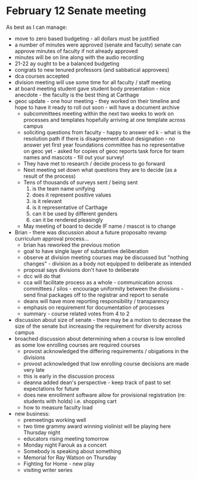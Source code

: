 # February 12 Senate meeting

As best as I can manage:

* move to zero based budgeting - all dollars must be justified
* a number of minutes were approved (senate and faculty) senate can approve minutes of faculty if not already approved
* minutes will be on line along with the audio recording
* 21-22 ay ought to be a balanced budgeting
* congrats to new tenured professors (and sabbatical approvees)
* dca courses accepted
* division meeting will use some time for all faculty / staff meeting
* at board meeting student gave student body presentation - nice anecdote - the faculty is the best thing at Carthage
* geoc update - one hour meeting - they worked on their timeline and hope to have it ready to roll out soon - will have a document archive
  * subcommittees meeting within the next two weeks to work on processes and templates hopefully arriving at one template across campus
  * soliciting questions from faculty - happy to answer
  ed k - what is the resolution path if there is disagreement about designation - no answer yet
  first year foundations committee has no representative on geoc yet - asked for copies of geoc reports
task force for team names and mascots - fill out your survey!
  * They have met to research / decide process to go forward
  * Next meeting set down what questions they are to decide (as a result of the process)
  * Tens of thousands of surveys sent / being sent
    1. is the team name unifying
    2. does it represent positive values
    3. is it relevant
    4. is it representative of Carthage
    5. can it be used by different genders
    6. can it be rendered pleasingly
  * May meeting of board to decide IF name / mascot is to change
* Brian - there was discussion about a future proposalto revamp curriculum approval process...
  * brian has reworked the previous motion
  * goal to have single layer of substantive deliberation
  * observe at division meeting courses may be discussed but "nothing changes" - division as a body not equipped to deliberate as intended
  * proposal says divisions don't have to deliberate
  * dcc will do that
  * cca will facilitate process as a whole - communication across committees / silos - encourage uniformity between the divisions - send final packages off to the registrar and report to senate
  * deans will have more reporting responsibility / transparency
  * emphasis on requirement for documentation of processes
  * summary - course related votes from 4 to 2
* discussion about size of senate - there may be a motion to decrease the size of the senate but increasing the requirement for diversity across campus
* broached discussion about determining when a course is low enrolled as some low enrolling courses are required courses
  * provost acknowledged the differing requirements / obigations in the divisions
  * provost acknowledged that low enrolling course decisions are made very late
  * this is early in the discussion process
  * deanna added dean's perspective - keep track of past to set expectations for future
  * does new enrollment software allow for provisional registration (re: students with holds) i.e. shopping cart
  * how to measure faculty load
* new business:
  * premeetings working well
  * two time grammy award winning violinist will be playing here Thursday night
  * educators rising meeting tomorrow
  * Monday night Farouk as a concert
  * Somebody is speaking about something
  * Memorial for Ray Watson on Thursday
  * Fighting for Home - new play
  * visiting writer series

  
